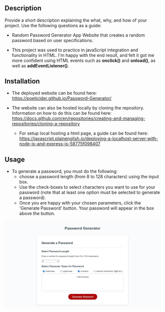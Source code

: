 # <Random Password Generator App>

## Description

Provide a short description explaining the what, why, and how of your project. Use the following questions as a guide:

- Random Password Generator App Website that creates a random password based on user specifications.

- This project was used to practice in javaScript integration and functionality in HTML. I'm happy with the end result, and felt it got me more confident using HTML events such as **onclick()** and **onload()**, as well as **addEventListener()**.


## Installation

- The deployed website can be found here: https://poeticider.github.io/Password-Generator/

- The website can also be hosted locally by cloning the repository. Information on how to do this can be found here: https://docs.github.com/en/repositories/creating-and-managing-repositories/cloning-a-repository 

  - For setup local hosting a html page, a guide can be found here: https://javascript.plainenglish.io/deploying-a-localhost-server-with-node-js-and-express-js-58775f098407 

## Usage

* To generate a password, you must do the following:
    * choose a password length (from 8 to 128 characters) using the input box. 
    * Use the check-boxes to select characters you want to use for your password (note that at least one option must be selected to generate a password).
    * Once you are happy with your chosen parameters, click the 'Generate Password' button. Your password will appear in the box above the button.


![Website Index Page](./assets/media/password%20generator%20screenshot.jpg)


